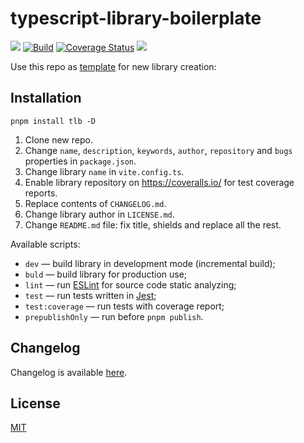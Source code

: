 # typescript-library-boilerplate

[![](https://img.shields.io/npm/v/tlb)](https://www.npmjs.com/package/tlb)
[![Build](https://github.com/ezze/typescript-library-boilerplate/actions/workflows/main.yml/badge.svg)](https://github.com/ezze/typescript-library-boilerplate/actions/workflows/main.yml)
[![Coverage Status](https://coveralls.io/repos/github/ezze/typescript-library-boilerplate/badge.svg)](https://coveralls.io/github/ezze/typescript-library-boilerplate)
[![](https://img.shields.io/github/license/ezze/typescript-library-boilerplate)](https://github.com/ezze/typescript-library-boilerplate/blob/HEAD/LICENSE.md)

Use this repo as [template](https://docs.github.com/en/repositories/creating-and-managing-repositories/creating-a-repository-from-a-template) for new library creation:

## Installation

```
pnpm install tlb -D
```

1. Clone new repo.
2. Change `name`, `description`, `keywords`, `author`, `repository` and `bugs` properties in `package.json`.
3. Change library `name` in `vite.config.ts`.
4. Enable library repository on https://coveralls.io/ for test coverage reports.
5. Replace contents of `CHANGELOG.md`.
6. Change library author in `LICENSE.md`.
7. Change `README.md` file: fix title, shields and replace all the rest.

Available scripts:

- `dev` — build library in development mode (incremental build);
- `buld` — build library for production use;
- `lint` — run [ESLint](https://eslint.org/) for source code static analyzing;
- `test` — run tests written in [Jest](https://jestjs.io/);
- `test:coverage` — run tests with coverage report;
- `prepublishOnly` — run before `pnpm publish`.

## Changelog

Changelog is available [here](CHANGELOG.md).

## License

[MIT](LICENSE.md)

